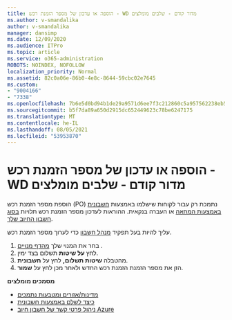 ```yaml
---
title: הוספה או עדכון של מספר הזמנת רכש - WD מדור קודם - שלבים מומלצים
ms.author: v-smandalika
author: v-smandalika
manager: dansimp
ms.date: 12/09/2020
ms.audience: ITPro
ms.topic: article
ms.service: o365-administration
ROBOTS: NOINDEX, NOFOLLOW
localization_priority: Normal
ms.assetid: 82c0a06e-86b0-4e8c-8644-59cbc02e7645
ms.custom:
- "9004166"
- "7338"
ms.openlocfilehash: 7b6e5d0bd94b1de29a9571d6ee7f3c212860c5a957562238eb5f5214ec676e87
ms.sourcegitcommit: b5f7da89a650d2915dc652449623c78be6247175
ms.translationtype: MT
ms.contentlocale: he-IL
ms.lasthandoff: 08/05/2021
ms.locfileid: "53953870"
---
```

# <a name="add-or-update-po-number---legacy-wd---recommended-steps"></a>הוספה או עדכון של מספר הזמנת רכש - WD מדור קודם - שלבים מומלצים

הוספת מספר הזמנת רכש (PO) נתמכת רק עבור לקוחות שישלמו באמצעות [חשבונית באמצעות המחאה](https://docs.microsoft.com/azure/cost-management-billing/manage/pay-by-invoice) או העברה בנקאית. ההוראות לעדכון מספר הזמנת רכש תלויות [בסוג חשבון החיוב שלך](https://docs.microsoft.com/azure/cost-management-billing/manage/view-all-accounts).

עליך להיות בעל תפקיד [מנהל חשבון](https://docs.microsoft.com/azure/role-based-access-control/rbac-and-directory-admin-roles) כדי לערוך מספר הזמנת רכש.

1. בחר את המנוי שלך [מהדף מנויים](https://ms.portal.azure.com/#blade/Microsoft_Azure_Billing/SubscriptionsBlade) .
2. לחץ **על שיטות** תשלום בצד ימין.
3. מהטבלה **שיטות תשלום,** לחץ על **חשבונית**. 
4. הזן את מספר הזמנת הזמנת רכש החדש ולאחר מכן לחץ על **שמור**.

**מסמכים מומלצים**

- [מדינות/אזורים ומטבעות נתמכים](https://azure.microsoft.com/en-us/pricing/faq/) 
- [כיצד לשלם באמצעות חשבונית](https://docs.microsoft.com/azure/cost-management-billing/manage/pay-by-invoice) 
- [ניהול פרטי קשר של חשבון חיוב Azure](https://docs.microsoft.com/azure/cost-management-billing/manage/change-azure-account-profile)


